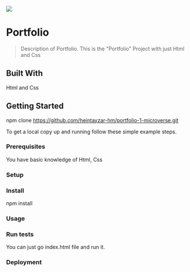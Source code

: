 ![](https://img.shields.io/badge/Microverse-blueviolet)

# Portfolio

> Description of Portfolio.
This is the "Portfolio" Project with just Html and Css

## Built With

Html and Css


## Getting Started

npm clone https://github.com/heintayzar-hm/portfolio-1-microverse.git


To get a local copy up and running follow these simple example steps.

### Prerequisites
You have basic knowledge of Html, Css
### Setup

### Install
npm install
### Usage

### Run tests
You can just go index.html file and run it.
### Deployment